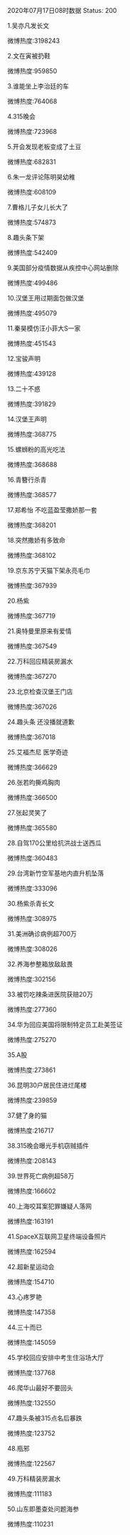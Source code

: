 2020年07月17日08时数据
Status: 200

1.吴亦凡发长文

微博热度:3198243

2.文在寅被扔鞋

微博热度:959850

3.谁能坐上李治廷的车

微博热度:764068

4.315晚会

微博热度:723968

5.开会发现老板变成了土豆

微博热度:682831

6.朱一龙评论陈明昊幼稚

微博热度:608109

7.曹格儿子女儿长大了

微博热度:574873

8.趣头条下架

微博热度:542409

9.美国部分疫情数据从疾控中心网站删除

微博热度:499486

10.汉堡王用过期面包做汉堡

微博热度:495079

11.秦昊模仿汪小菲大S一家

微博热度:451543

12.宝骏声明

微博热度:439128

13.二十不惑

微博热度:391829

14.汉堡王声明

微博热度:368775

15.螺蛳粉的高光吃法

微博热度:368688

16.青簪行杀青

微博热度:368577

17.郑希怡 不吃蓝盈莹撒娇那一套

微博热度:368201

18.突然撒娇有多致命

微博热度:368102

19.京东苏宁天猫下架永亮毛巾

微博热度:367939

20.杨紫

微博热度:367719

21.奥特曼里原来有爱情

微博热度:367549

22.万科回应精装房漏水

微博热度:367270

23.北京检查汉堡王门店

微博热度:367026

24.趣头条 还没播就道歉

微博热度:367018

25.艾福杰尼 医学奇迹

微博热度:366629

26.张若昀撕鸡胸肉

微博热度:366500

27.张起灵笑了

微博热度:365580

28.自驾170公里给抗洪战士送西瓜

微博热度:360483

29.台湾新竹空军基地内直升机坠落

微博热度:333096

30.杨紫杀青长文

微博热度:308975

31.美洲确诊病例超700万

微博热度:308026

32.养海参整箱放敌敌畏

微博热度:302156

33.被罚吃辣条进医院获赔20万

微博热度:277360

34.华为回应美国将限制特定员工赴美签证

微博热度:275270

35.A股

微博热度:273861

36.昆明30户居民住进烂尾楼

微博热度:239859

37.健了身的猫

微博热度:216717

38.315晚会曝光手机窃贼插件

微博热度:208143

39.世界死亡病例超58万

微博热度:166602

40.上海咬耳案犯罪嫌疑人落网

微博热度:163191

41.SpaceX互联网卫星终端设备照片

微博热度:162594

42.超新星运动会

微博热度:154710

43.心疼罗艳

微博热度:147358

44.三十而已

微博热度:145059

45.学校回应安排中考生住浴场大厅

微博热度:137768

46.爬华山最好不要回头

微博热度:132550

47.趣头条被315点名后暴跌

微博热度:123752

48.瓶邪

微博热度:122567

49.万科精装房漏水

微博热度:111183

50.山东即墨查处问题海参

微博热度:110231

